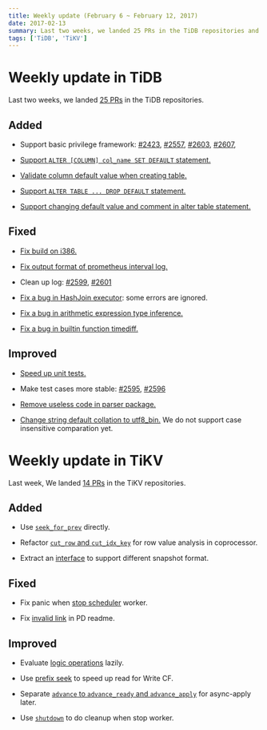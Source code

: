 ```yaml
---
title: Weekly update (February 6 ~ February 12, 2017)
date: 2017-02-13
summary: Last two weeks, we landed 25 PRs in the TiDB repositories and 14 PRs in the TiKV repositories.
tags: ['TiDB', 'TiKV']
---
```


# Weekly update in TiDB

Last two weeks, we landed [25 PRs](https://github.com/pingcap/tidb/pulls?utf8=%E2%9C%93&q=is%3Apr%20is%3Amerged%20merged%3A2017-02-06..2017-02-12%20) in the TiDB repositories.

## Added

* Support basic privilege framework: [#2423](https://github.com/pingcap/tidb/pull/2423), [#2557](https://github.com/pingcap/tidb/pull/2557), [#2603](https://github.com/pingcap/tidb/pull/2603), [#2607](https://github.com/pingcap/tidb/pull/2607),

* [Support `ALTER [COLUMN] col_name SET DEFAULT` statement.](https://github.com/pingcap/tidb/pull/2608)

* [Validate column default value when creating table.](https://github.com/pingcap/tidb/pull/2614)

* [Support `ALTER TABLE ... DROP DEFAULT` statement.](https://github.com/pingcap/tidb/pull/2616)

* [Support changing default value and comment in alter table statement.](https://github.com/pingcap/tidb/pull/2621)

## Fixed

* [Fix build on i386.](https://github.com/pingcap/tidb/pull/2591)

* [Fix output format of prometheus interval log.](https://github.com/pingcap/tidb/pull/2594)

* Clean up log: [#2599](https://github.com/pingcap/tidb/pull/2599), [#2601](https://github.com/pingcap/tidb/pull/2601)

* [Fix a bug in HashJoin executor](https://github.com/pingcap/tidb/pull/2605): some errors are ignored.

* [Fix a bug in arithmetic expression type inference.](https://github.com/pingcap/tidb/pull/2610)

* [Fix a bug in builtin function timediff.](https://github.com/pingcap/tidb/pull/2611)


## Improved

* [Speed up unit tests.](https://github.com/pingcap/tidb/pull/2590)

* Make test cases more stable: [#2595](https://github.com/pingcap/tidb/pull/2595), [#2596](https://github.com/pingcap/tidb/pull/2596)

* [Remove useless code in parser package.](https://github.com/pingcap/tidb/pull/2604)

* [Change string default collation to utf8_bin.](https://github.com/pingcap/tidb/pull/2617) We do not support case insensitive comparation yet.

# Weekly update in TiKV

Last week, We landed [14 PRs](https://github.com/search?utf8=%E2%9C%93&q=repo%3Apingcap%2Ftikv+repo%3Apingcap%2Fpd+is%3Apr+is%3Amerged+merged%3A2017-02-05..2017-02-11&type=Issues&ref=searchresults) in the TiKV repositories.

## Added

* Use [`seek_for_prev`](https://github.com/pingcap/tikv/pull/1581) directly.

* Refactor [`cut_row` and `cut_idx_key`](https://github.com/pingcap/tikv/pull/1590) for row value analysis in coprocessor.

* Extract an [interface](https://github.com/pingcap/tikv/pull/1579) to support different snapshot format.

## Fixed

* Fix panic when [stop scheduler](https://github.com/pingcap/tikv/pull/1580) worker.

* Fix [invalid link](https://github.com/pingcap/pd/pull/500) in PD readme.

## Improved

* Evaluate [logic operations](https://github.com/pingcap/tikv/pull/1565) lazily.

* Use [prefix seek](https://github.com/pingcap/tikv/pull/1509) to speed up read for Write CF.

* Separate [`advance` to `advance_ready` and `advance_apply`](https://github.com/pingcap/tikv/pull/1573) for async-apply later.

* Use [`shutdown`](https://github.com/pingcap/tikv/pull/1586)  to do cleanup when stop worker.

